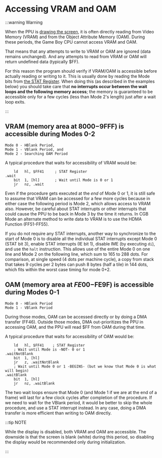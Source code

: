 
# Accessing VRAM and OAM

:::warning Warning

When the PPU is [drawing the screen](<#Rendering overview>), it is often directly reading from Video Memory (VRAM) and from the Object Attribute Memory (OAM).
During these periods, the Game Boy CPU cannot access VRAM and OAM.

That means that any attempts to write to VRAM or OAM are ignored (data remains unchanged).
And any attempts to read from VRAM or OAM will return undefined data (typically $FF).

For this reason the program should verify if VRAM/OAM is accessible before actually reading or writing to it.
This is usually done by reading the Mode bits from [the STAT Register](<#FF41 — STAT: LCD status>).
When doing this (as described in the examples below) you should take care that **no interrupts occur between the wait loops and the following memory access**;
the memory is guaranteed to be accessible only for a few cycles (less than Mode 2's length) just after a wait loop exits.

:::

## VRAM (memory area at $8000-$9FFF) is accessible during Modes 0-2

```
Mode 0 - HBlank Period,
Mode 1 - VBlank Period, and
Mode 2 - Searching OAM Period
```

A typical procedure that waits for accessibility of VRAM would be:

```rgbasm
    ld   hl, $FF41     ; STAT Register
.wait
    bit  1, [hl]       ; Wait until Mode is 0 or 1
    jr   nz, .wait
```

Even if the procedure gets executed at the *end* of Mode 0 or 1, it is
still safe to assume that VRAM can be accessed for a few more cycles
because in either case the following period is Mode 2, which allows
access to VRAM also. However, be careful about STAT interrupts or
other interrupts that could cause the PPU to be back in Mode 3 by the
time it returns. In CGB Mode an alternate method to write data to VRAM
is to use the HDMA Function (FF51-FF55).

If you do not require any STAT interrupts, another way to synchronize to the
start of Mode 0 is to disable all the individual STAT interrupts except Mode 0
(STAT bit 3), enable STAT interrupts (IE bit 1), disable IME (by executing `di`),
and use the `halt` instruction. This allows
use of the entire Mode 0 on one line and Mode 2 on the following line,
which sum to 165 to 288 dots. For comparison, at single speed (4 dots
per machine cycle), a copy from stack that takes
9 cycles per 2 bytes can push 8 bytes (half a tile) in 144 dots, which
fits within the worst case timing for mode 0+2.

## OAM (memory area at $FE00-$FE9F) is accessible during Modes 0-1

```
Mode 0 - HBlank Period
Mode 1 - VBlank Period
```

During those modes, OAM can be accessed directly or by doing a DMA
transfer (FF46). Outside those modes, DMA out-prioritizes the PPU in
accessing OAM, and the PPU will read $FF from OAM during that time.

A typical procedure that waits for accessibility of OAM would be:

```rgbasm
    ld   hl, $FF41    ; STAT Register
    ; Wait until Mode is -NOT- 0 or 1
.waitNotBlank
    bit  1, [hl]
    jr   z, .waitNotBlank
    ; Wait until Mode 0 or 1 -BEGINS- (but we know that Mode 0 is what will begin)
.waitBlank
    bit  1, [hl]
    jr   nz, .waitBlank
```

The two wait loops ensure that Mode 0 (and Mode 1 if we are at the end
of a frame) will last for a few clock
cycles after completion of the procedure. If we need to wait for the VBlank period, it would be
better to skip the whole procedure, and use a STAT interrupt instead. In any case,
doing a DMA transfer is more efficient than writing to OAM directly.

:::tip NOTE

While the display is disabled, both VRAM and OAM are accessible.
The downside is that the screen is blank (white) during this
period, so disabling the display would be recommended only during
initialization.

:::

